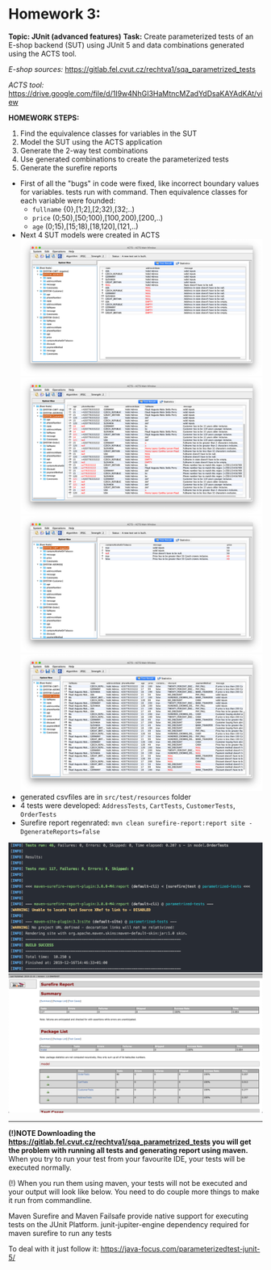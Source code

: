 # Homework 3:
**Topic: JUnit (advanced features)**
**Task:**
Create parameterized tests of an E-shop backend (SUT) using JUnit 5 and data combinations generated using the ACTS tool. 

_E-shop sources:_ https://gitlab.fel.cvut.cz/rechtva1/sqa_parametrized_tests

_ACTS tool:_ https://drive.google.com/file/d/1I9w4NhGI3HaMtncMZadYdDsaKAYAdKAt/view


**HOMEWORK STEPS:**
1. Find the equivalence classes for variables in the SUT
2. Model the SUT using the ACTS application
3. Generate the 2-way test combinations
4. Use generated combinations to create the parameterized tests
5. Generate the surefire reports



- First of all the "bugs" in code were fixed, like incorrect boundary values for variables. 
tests run with command. Then equivalence classes for each variable were founded:
    -   `fullname` {0},[1;2],[2;32),[32;..)
    -   `price` (0;50),[50;100),[100,200),[200,..)
    -   `age` (0;15),[15;18),[18,120],(121,..)
- Next 4 SUT models were created in ACTS
![](src/img/address.png)
![](src/img/customer.png)
![](src/img/cart.png)
![](src/img/order.png)
- generated csvfiles are in `src/test/resources` folder
- 4 tests were developed: `AddressTests`, `CartTests`, `CustomerTests`, `OrderTests`
- Surefire report regenrated:
`mvn clean surefire-report:report site -DgenerateReports=false` 

![](src/img/testrun.png)
![](src/img/report.png)

---
**(!)NOTE Downloading the https://gitlab.fel.cvut.cz/rechtva1/sqa_parametrized_tests you will get the problem with running all tests and generating report using maven.**
When you try to run your test from your favourite IDE, your tests will be executed normally.

(!) When you run them using maven, your tests will not be executed and your output will look like below.
You need to do couple more things to make it run from commandline.

Maven Surefire and Maven Failsafe provide native support for executing tests on the JUnit Platform.
junit-jupiter-engine dependency required for maven surefire to run any tests

To deal with it just follow it: https://java-focus.com/parameterizedtest-junit-5/
